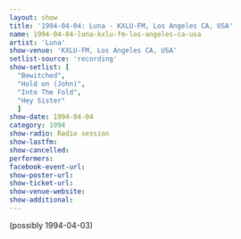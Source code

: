 ```yaml
---
layout: show
title: '1994-04-04: Luna - KXLU-FM, Los Angeles CA, USA'
name: 1994-04-04-luna-kxlu-fm-los-angeles-ca-usa
artist: 'Luna'
show-venue: 'KXLU-FM, Los Angeles CA, USA'
setlist-source: 'recording'
show-setlist: [
  "Bewitched",
  "Hold on (John)",
  "Into The Fold",
  "Hey Sister"
  ]
show-date: 1994-04-04
category: 1994
show-radio: Radio session
show-lastfm: 
show-cancelled: 
performers: 
facebook-event-url: 
show-poster-url: 
show-ticket-url: 
show-venue-website: 
show-additional: 
---
```


(possibly 1994-04-03)